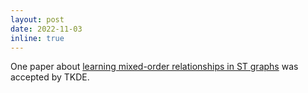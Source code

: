 ```yaml
---
layout: post
date: 2022-11-03
inline: true
---
```


One paper about [learning mixed-order relationships in ST graphs](https://ieeexplore.ieee.org/document/9956738/) was accepted by TKDE.

